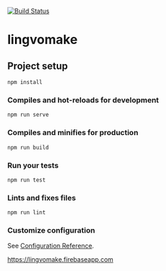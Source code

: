 [![Build Status](https://travis-ci.org/HimmelSpark/lingvomake.svg?branch=master)](https://travis-ci.org/HimmelSpark/lingvomake)

# lingvomake

## Project setup

```
npm install
```

### Compiles and hot-reloads for development

```
npm run serve
```

### Compiles and minifies for production

```
npm run build
```

### Run your tests

```
npm run test
```

### Lints and fixes files

```
npm run lint
```

### Customize configuration

See [Configuration Reference](https://cli.vuejs.org/config/).

https://lingvomake.firebaseapp.com